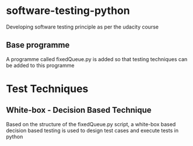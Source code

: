 # software-testing-python
Developing software testing principle as per the udacity course

## Base programme
A programme called fixedQueue.py is added so that testing techniques can be added to this programme

# Test Techniques

## White-box - Decision Based Technique
Based on the structure of the fixedQueue.py script, a white-box based decision based testing is used to design test cases and execute tests in python
